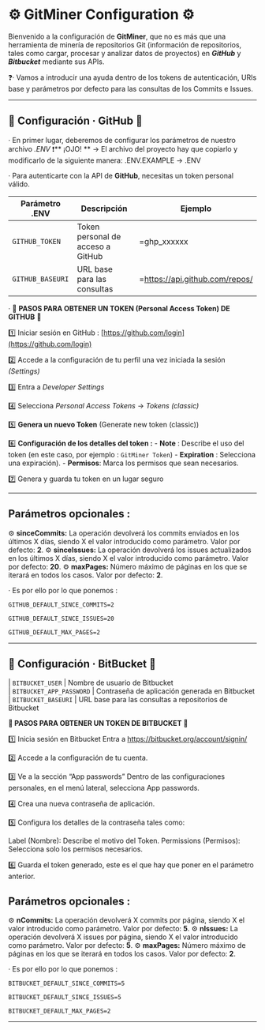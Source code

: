 # ⚙️ **GitMiner Configuration** ⚙️

Bienvenido a la configuración de **GitMiner**, que no es más que una herramienta de minería de repositorios Git (información de repositorios, tales como cargar, procesar y analizar datos de proyectos) en ***GitHub*** y ***Bitbucket*** mediante sus APIs. 

❓· Vamos a introducir una ayuda dentro de los tokens de autenticación, URIs base y parámetros por defecto para las consultas de los Commits e Issues.

----

## 🔧 Configuración · GitHub 🔧 

· En primer lugar, deberemos de configurar los parámetros de nuestro archivo *.ENV*
❗** ¡OJO! ** → El archivo del proyecto hay que copiarlo y modificarlo de la siguiente manera: .ENV.EXAMPLE → .ENV

· Para autenticarte con la API de **GitHub**, necesitas un token personal válido.

| Parámetro .ENV                  | Descripción                         | Ejemplo                            |
|---------------------------------|-------------------------------------|------------------------------------|
| `GITHUB_TOKEN`                  | Token personal de acceso a GitHub   | =ghp_xxxxxx                        |
| `GITHUB_BASEURI`                | URL base para las consultas         | =https://api.github.com/repos/     |   |---------------------------------|-------------------------------------|------------------------------------|


· 🔐 **PASOS PARA OBTENER UN TOKEN (Personal Access Token) DE GITHUB** 🔐

  1️⃣ Iniciar sesión en GitHub : [https://github.com/login](https://github.com/login)

  2️⃣ Accede a la configuración de tu perfil una vez iniciada la sesión *(Settings)*
  
  3️⃣ Entra a *Developer Settings*  
  
  4️⃣ Selecciona  *Personal Access Tokens* → *Tokens (classic)*  
  
  5️⃣ **Genera un nuevo Token** (Generate new token (classic))
  
  6️⃣ **Configuración de los detalles del token :**
     - **Note** : Describe el uso del token (en este caso, por ejemplo : `GitMiner Token`)
     - **Expiration** : Selecciona una expiración).
     - **Permisos**: Marca los permisos que sean necesarios.  
  
  7️⃣ Genera y guarda tu token en un lugar seguro

---

## **Parámetros opcionales :** 

⚙️ **sinceCommits:** La operación devolverá los commits enviados en los últimos X días, siendo 
X el valor introducido como parámetro. Valor por defecto: **2**. 
⚙️ **sinceIssues:** La operación devolverá los issues actualizados en los últimos X días, siendo 
X el valor introducido como parámetro. Valor por defecto: **20**. 
⚙️ **maxPages:** Número máximo de páginas en los que se iterará en todos los casos. Valor 
por defecto: **2**.

· Es por ello por lo que ponemos :

`GITHUB_DEFAULT_SINCE_COMMITS=2`

`GITHUB_DEFAULT_SINCE_ISSUES=20`

`GITHUB_DEFAULT_MAX_PAGES=2`

---

## 🔧 Configuración · BitBucket 🔧 

| `BITBUCKET_USER`                | Nombre de usuario de Bitbucket                              
| `BITBUCKET_APP_PASSWORD`        | Contraseña de aplicación generada en Bitbucket            
| `BITBUCKET_BASEURI`             | URL base para las consultas a repositorios de Bitbucket 

**🔐 PASOS PARA OBTENER UN TOKEN DE BITBUCKET 🔐**

1️⃣ Inicia sesión en Bitbucket
Entra a https://bitbucket.org/account/signin/ 

2️⃣ Accede a la configuración de tu cuenta.

3️⃣ Ve a la sección “App passwords”
Dentro de las configuraciones personales, en el menú lateral, selecciona App passwords.

4️⃣ Crea una nueva contraseña de aplicación.

5️⃣ Configura los detalles de la contraseña tales como:

Label (Nombre): Describe el motivo del Token.
Permissions (Permisos): Selecciona solo los permisos necesarios.

6️⃣ Guarda el token generado, este es el que hay que poner en el parámetro anterior.

## **Parámetros opcionales :** 

⚙️ **nCommits:** La operación devolverá X commits por página, siendo X el valor introducido 
como parámetro. Valor por defecto: **5**. 
⚙️ **nIssues:** La operación devolverá X issues por página, siendo X el valor introducido como 
parámetro. Valor por defecto: **5**. 
⚙️ **maxPages:** Número máximo de páginas en los que se iterará en todos los casos. Valor 
por defecto: **2**. 

· Es por ello por lo que ponemos :

`BITBUCKET_DEFAULT_SINCE_COMMITS=5`

`BITBUCKET_DEFAULT_SINCE_ISSUES=5`

`BITBUCKET_DEFAULT_MAX_PAGES=2`

---




